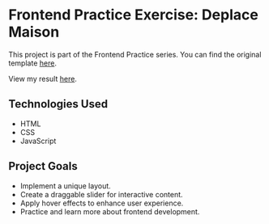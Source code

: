 # Frontend Practice Exercise: Deplace Maison

This project is part of the Frontend Practice series. You can find the original template [here](https://www.frontendpractice.com/projects/deplace-maison).

View my result [here](https://blanc1a.github.io/deplace-maison/).

## Technologies Used

- HTML
- CSS
- JavaScript

## Project Goals

- Implement a unique layout.
- Create a draggable slider for interactive content.
- Apply hover effects to enhance user experience.
- Practice and learn more about frontend development.
